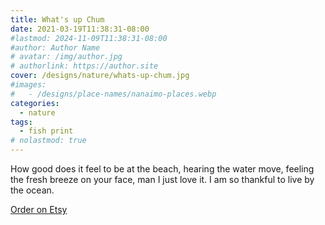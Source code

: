 ```yaml
---
title: What's up Chum
date: 2021-03-19T11:38:31-08:00
#lastmod: 2024-11-09T11:38:31-08:00
#author: Author Name
# avatar: /img/author.jpg
# authorlink: https://author.site
cover: /designs/nature/whats-up-chum.jpg
#images:
#   - /designs/place-names/nanaimo-places.webp
categories:
  - nature
tags:
  - fish print
# nolastmod: true
---
```



How good does it feel to be at the beach, hearing the water move, feeling the fresh breeze on your face, man I just love it. I am so thankful to live by the ocean.

<!--more-->
[Order on Etsy](https://www.etsy.com/ca/listing/991454917/whats-up-chum-t-shirt)
